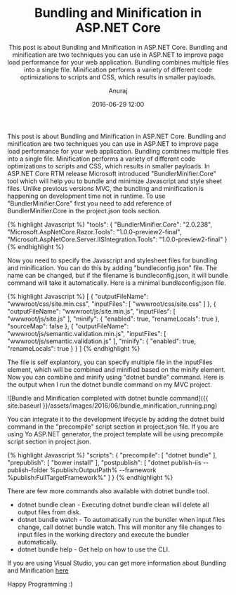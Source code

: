 ﻿---
layout: post
title: "Bundling and Minification in ASP.NET Core"
subtitle: "This post is about Bundling and Minification in ASP.NET Core. Bundling and minification are two techniques you can use in ASP.NET to improve page load performance for your web application. Bundling combines multiple files into a single file. Minification performs a variety of different code optimizations to scripts and CSS, which results in smaller payloads."
date: 2016-06-29 12:00
author: "Anuraj"
categories: [ASP.NET Core, Bundling, Minification]
tags: [ASP.NET Core, Bundling, Minification]
header-img: "img/post-bg-01.jpg"
---
This post is about Bundling and Minification in ASP.NET Core. Bundling and minification are two techniques you can use in ASP.NET to improve page load performance for your web application. Bundling combines multiple files into a single file. Minification performs a variety of different code optimizations to scripts and CSS, which results in smaller payloads. In ASP.NET Core RTM release Microsoft introduced "BundlerMinifier.Core" tool which will help you to bundle and minimize Javascript and style sheet files. Unlike previous versions MVC, the bundling and minification is happening on development time not in runtime. To use "BundlerMinifier.Core" first you need to add reference of BundlerMinifier.Core in the project.json tools section.

{% highlight Javascript %}
"tools": {
  "BundlerMinifier.Core": "2.0.238",
  "Microsoft.AspNetCore.Razor.Tools": "1.0.0-preview2-final",
  "Microsoft.AspNetCore.Server.IISIntegration.Tools": "1.0.0-preview2-final"
}
{% endhighlight %}

Now you need to specify the Javascript and stylesheet files for bundling and minification. You can do this by adding "bundleconfig.json" file. The name can be changed, but if the filename is bundleconfig.json, it will bundle command will take it automatically. Here is a minimal bundleconfig.json file.

{% highlight Javascript %}
[
  {
    "outputFileName": "wwwroot/css/site.min.css",
    "inputFiles": [
      "wwwroot/css/site.css"
    ]
  },
  {
    "outputFileName": "wwwroot/js/site.min.js",
    "inputFiles": [
      "wwwroot/js/site.js"
    ],
    "minify": {
      "enabled": true,
      "renameLocals": true
    },
    "sourceMap": false
  },
  {
    "outputFileName": "wwwroot/js/semantic.validation.min.js",
    "inputFiles": [
      "wwwroot/js/semantic.validation.js"
    ],
    "minify": {
      "enabled": true,
      "renameLocals": true
    }
  }
]
{% endhighlight %}

The file is self explantory, you can specify multiple file in the inputFiles element, which will be combined and minified based on the minify element. Now you can combine and minify using "dotnet bundle" command. Here is the output when I run the dotnet bundle command on my MVC project.

![Bundle and Minification completed with dotnet bundle command]({{ site.baseurl }}/assets/images/2016/06/bundle_minification_running.png)

You can integrate it to the development lifecycle by adding the dotnet build command in the "precompile" script section in project.json file. If you are using Yo ASP.NET generator, the project template will be using precompile script section in project.json.

{% highlight Javascript %}
"scripts": {
  "precompile": [
    "dotnet bundle"
  ],
  "prepublish": [
    "bower install"
  ],
  "postpublish": [
    "dotnet publish-iis --publish-folder %publish:OutputPath% --framework %publish:FullTargetFramework%"
  ]
}
{% endhighlight %}

There are few more commands also available with dotnet bundle tool.

* dotnet bundle clean - Executing dotnet bundle clean will delete all output files from disk.
* dotnet bundle watch - To automatically run the bundler when input files change, call dotnet bundle watch. This will monitor any file changes to input files in the working directory and execute the bundler automatically.
* dotnet bundle help - Get help on how to use the CLI.

If you are using Visual Studio, you can get more information about Bundling and Minification [here](https://visualstudiogallery.msdn.microsoft.com/9ec27da7-e24b-4d56-8064-fd7e88ac1c40)

Happy Programming :)
